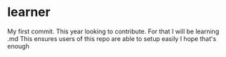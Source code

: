 # learner

My first commit.
This year looking to contribute.
For that I will be learning .md
This ensures users of this repo are able to setup easily
I hope that's enough
